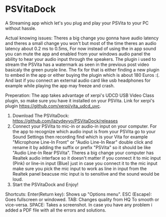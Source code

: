 # PSVitaDock
A Streaming app which let's you plug and play your PSVita to your PC without hassle.


Actual knowing issues: Theres a big change you gonna have audio latency and theres a small change you won't but most of the time theres an audio latency about 0.2 ms to 0.5ms, For now instead of using the in app sound you can mute the app and enabled from your windows audio panel the ability to hear your audio input through the speakers.
The plugin i used to stream the PSVita has a watermark as seen in the previous post video basicaly the green purple line.
The fix for that is either finding a new plugin to embed in the app or either buying the plugin which is about 180 Euros :(.
And last if you connect an external audio card like usb headphones for example while playing the app may freeze and crash.

Preperation: 
The app takes advantage of xerpi's UDCD USB Video Class plugin, so make sure you have it installed on your PSVita.
Link for xerpi's plugin https://github.com/xerpi/vita_udcd_uvc. 
1. Download The PSVitaDock: https://github.com/lazydevyo/PSVitaDock/releases 
2. Connect your PSVita to mic-in or audio-in input on your computer. For the app to recognize which audio input is from your PSVita go to your Sound Settings then recording find which is your Vita for example "Microphone Line-In Front" or "Audio Line-In Rear" double click and rename it by adding the suffix or prefix "PSVita" so it should be like "Audio Line-In Rear PSVita".
Theres a big change your computer has Realtek audio interface so it doesn't matter if you connect it to mic input (Pink) or line-in input (Blue) just in case you connect it to the mic input make sure you pick the mic input to work as line in input from the Realtek panel beacuse mic input is to sensitive and the sound would be loud.
3. Start the PSVitaDock and Enjoy!

Shortcuts:
Enter(Return key): Shows up "Options menu".
ESC (Escape): Goes fullscreen or windowed.
TAB: Changes quality from HQ To smooth or vice-versa.
SPACE: Takes a screenshot.
In case you have any problem i added a PDF file with all the errors and solutions.

